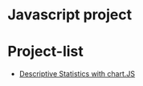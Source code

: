 # Javascript project

# Project-list

- <a href="https://github.com/HemansAI/javascript-projects/tree/amware/Descriptive%20Statistics%20with%20chart.js"> Descriptive Statistics with chart.JS </a> <br>
